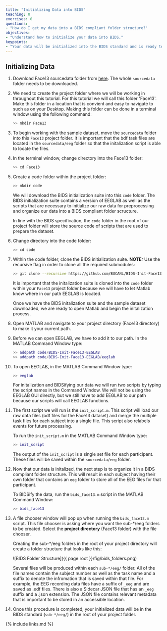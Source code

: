 ```yaml
---
title: "Initializing Data into BIDS"
teaching: 0
exercises: 0
questions:
- "How do I get my data into a BIDS compliant folder structure?"
objectives:
- "Understand how to initialize your data into BIDS."
keypoints:
- "Your data will be initialized into the BIDS standard and is ready to be submitted to the Lossless pipeline"
---
```


## Initializing Data

1. Download Face13 sourcedata folder from [here](https://drive.google.com/drive/folders/1xq85woDpAYXhCtzdgjkXpjjjggiWSKtc). The whole `sourcedata` folder needs to be downloaded.

2. We need to create the project folder where we will be working in throughout this tutorial. For this tutorial we will call this folder 'Face13'. Make this folder in a location that is convient and easy to navigate to such as on your Desktop. Making this folder can be done in a terminal window using the following command:

    ```bash
    >> mkdir Face13
    ```

3. To begin working with the sample dataset, move the `sourcedata` folder into this `Face13` project folder. It is important that the bdf task files are located in the `sourcedata/eeg` folder so that the initalization script is able to locate the files.

4. In the terminal window, change directory into the Face13 folder:

    ```bash
    >> cd Face13
    ```

5. Create a code folder within the project folder:

    ```bash
    >> mkdir code
    ```

    We will download the BIDS initialization suite into this `code` folder. The BIDS initialization suite contains a version of EEGLAB as well as the scripts that are necessary to initialize our raw data for preprocessing and organize our data into a BIDS compliant folder scructure. 

    In line with the BIDS specification, the `code` folder in the root of our project folder will store the source code of scripts that are used to prepare the dataset.

6. Change directory into the code folder:
    
    ```bash
    >> cd code
    ```

7. Within the code folder, clone the BIDS initialization suite. **NOTE:** Use the recursive flag in order to clone all the required submodules:

    ```bash
    >> git clone --recursive https://github.com/BUCANL/BIDS-Init-Face13-EEGLAB.git
    ```
    It is important that the initalization suite is cloned into the `code` folder within your `Face13` project folder because we will have to let Matlab know where in our path EEGLAB is located.

    Once we have the BIDS initalization suite and the sample dataset downloaded, we are ready to open Matlab and begin the initalization process.

8. Open MATLAB and navigate to your project directory (Face13 directory) to make it your current path. 

9. Before we can open EEGLAB, we have to add it to our path. In the MATLAB Command Window type:

    ```matlab
    >> addpath code/BIDS-Init-Face13-EEGLAB
    >> addpath code/BIDS-Init-Face13-EEGLAB/eeglab
    ```

10. To open EEGLAB, in the MATLAB Command Window type:

    ```matlab
    >> eeglab
    ```

    For initalization and BIDSifying our data we will run two scripts by typing the script names in the Command Window. We will not be using the EEGLAB GUI directly, but we still have to add EEGLAB to our path because our scripts will call EEGLAB functions.

11. The first script we will run is the `init_script.m`. This script will load our raw data files (bdf files for the Face13 dataset) and merge the multiple task files for each subject into a single file. This script also relabels events for future processing. 

    To run the `init_script.m` in the MATLAB Command Window type: 

    ```matlab
    >> init_script
    ```
    The output of the `init_script` is a single set file for each participant. These files will be saved within the `sourcedata/eeg` folder. 

12. Now that our data is initalized, the next step is to organize it in a BIDS compliant folder structure. This will result in each subject having their own folder that contains an `eeg` folder to store all of the EEG files for that participant. 

    To BIDSify the data, run the `bids_face13.m` script in the MATLAB Command Window:

    ```matlab
    >> bids_face13
    ```
13. A file chooser window will pop up when running the `bids_face13.m` script. This file chooser is asking where you want the sub-*/eeg folders to be created. Select the **project directory** (Face13 folder) with the file chooser. 

    Creating the sub-*/eeg folders in the root of your project directory will create a folder structure that looks like this:
    
    ![BIDS Folder Structure]({{ page.root }}/fig/bids_folders.png)

    Several files will be produced within each `sub-*/eeg/` folder. All of the file names contain the subject number as well as the task name and a suffix to denote the infromation that is saved within that file. For example, the EEG recording data files have a suffix of `_eeg` and are saved as .edf files. There is also a Sidecar JSON file that has an `_eeg` suffix and a .json extension. The JSON file contains relevant metadata that is important to be stored in an accessible location.

14. Once this procedure is completed, your initialized data will be in the BIDS standard (`sub-*/eeg/`) in the root of your project folder. 

{% include links.md %}

